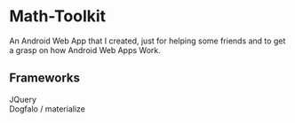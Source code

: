 # Math-Toolkit
An Android Web App that I created, just for helping some friends and to get a grasp on how Android Web Apps Work.

Frameworks
-----------

JQuery <br />
Dogfalo / materialize 
